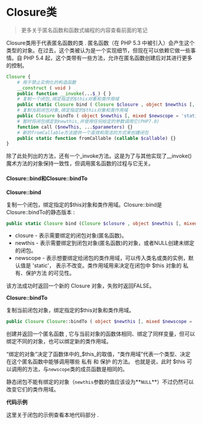 # Closure类

> 更多关于匿名函数和函数式编程的内容查看前面的笔记

Closure类用于代表匿名函数的类 . 匿名函数（在 PHP 5.3 中被引入）会产生这个类型的对象。在过去，这个类被认为是一个实现细节，但现在可以依赖它做一些事情。自 PHP 5.4 起，这个类带有一些方法，允许在匿名函数创建后对其进行更多的控制。

```php
Closure {
    # 用于禁止实例化的构造函数
    __construct ( void )
    public function __invoke(...$_) { }
    # 复制一个闭包,绑定指定的$this对象和类作用域
    public static Closure bind ( Closure $closure , object $newthis [, mixed $newscope = 'static' ] )
    # 复制当前闭包对象,绑定指定的$this对象和类作用域
    public Closure bindTo ( object $newthis [, mixed $newscope = 'static' ] )
    # 暂时将闭包绑定到newthis,并使用任何给定的参数调用它(PHP7.0)
    function call ($newThis, ...$parameters) {}
    # 新的fromCallable方法提供一个高效和简洁的方式来创建闭包
    public static function fromCallable (callable $callable) {}
}
```

除了此处列出的方法，还有一个\_invoke方法。这是为了与其他实现了\_\_invoke\(\)魔术方法的对象保持一致性，但调用匿名函数的过程与它无关。

#### **Closure::bind和Closure::bindTo**

**Closure::bind**

复制一个闭包，绑定指定的$this对象和类作用域。Closure::bind是Closure::bindTo的静态版本 :

```php
public static Closure bind (Closure $closure , object $newthis [, mixed $newscope = 'static' ])
```

* closure - 表示需要绑定的闭包对象\(匿名函数\)。
* newthis - 表示需要绑定到闭包对象\(匿名函数\)的对象，或者NULL创建未绑定的闭包。
* newscope - 表示想要绑定给闭包的类作用域，可以传入类名或类的实例，默认值是 'static'， 表示不改变。类作用域用来决定在闭包中 $this 对象的 私有、保护方法 的可见性。

该方法成功时返回一个新的 Closure 对象，失败时返回FALSE。

**Closure::bindTo**

复制当前闭包对象，绑定指定的$this对象和类作用域。

```php
public Closure Closure::bindTo ( object $newthis [, mixed $newscope = 'static' ] )
```

创建并返回一个匿名函数 , 它与当前对象的函数体相同、绑定了同样变量，但可以绑定不同的对象，也可以绑定新的类作用域。

“绑定的对象”决定了函数体中的_$this_的取值，“类作用域”代表一个类型、决定在这个匿名函数中能够调用哪些 私有 和 保护 的方法。 也就是说，此时 $this 可以调用的方法，与`newscope`类的成员函数是相同的。

静态闭包不能有绑定的对象（`newthis`参数的值应该设为**`NULL`**）不过仍然可以改变它们的类作用域。



**代码示例**

这里关于闭包的示例查看本地代码部分 .

